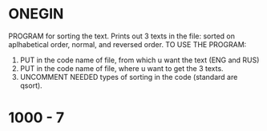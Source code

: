 # ONEGIN
PROGRAM for sorting the text. Prints out 3 texts in the file: sorted on aplhabetical order, normal, and reversed order.
TO USE THE PROGRAM:
1. PUT in the code name of file, from which u want the text (ENG and RUS)
2. PUT in the code name of file, where u want to get the 3 texts.
3. UNCOMMENT NEEDED types of sorting in the code (standard are qsort).

# 1000 - 7
